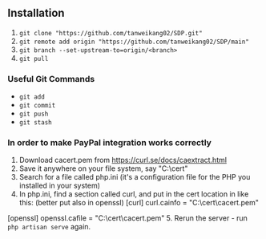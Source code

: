 ## Installation
1. `git clone "https://github.com/tanweikang02/SDP.git"`
2. `git remote add origin "https://github.com/tanweikang02/SDP/main"`
3. `git branch --set-upstream-to=origin/<branch>`
4. `git pull`

### Useful Git Commands
- `git add`
- `git commit`
- `git push`
- `git stash`

### In order to make PayPal integration works correctly
1. Download cacert.pem from https://curl.se/docs/caextract.html
2. Save it anywhere on your file system, say "C:\cert\"
3. Search for a file called php.ini (it's a configuration file for the PHP you installed in your system)
4. In php.ini, find a section called curl, and put in the cert location in like this: (better put also in openssl)
[curl]
curl.cainfo = "C:\cert\cacert.pem"

[openssl]
openssl.cafile = "C:\cert\cacert.pem"
5. Rerun the server - run `php artisan serve` again.

